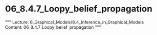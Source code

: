 # 06_8.4.7_Loopy_belief_propagation

"""
Lecture: 8_Graphical_Models/8.4_Inference_in_Graphical_Models
Content: 06_8.4.7_Loopy_belief_propagation
"""

